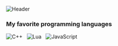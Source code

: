 ![Header](https://github.com/b0ryakha/b0ryakha/blob/main/header.gif)

### My favorite programming languages

![C++](https://img.shields.io/badge/c++-202020.svg?style=for-the-badge&logo=c%2B%2B&logoColor=%2300599C) &nbsp;
![Lua](https://img.shields.io/badge/lua-202020.svg?style=for-the-badge&logo=lua&logoColor=%232C2D72) &nbsp;
![JavaScript](https://img.shields.io/badge/javascript-202020.svg?style=for-the-badge&logo=javascript&logoColor=%23F7DF1E) &nbsp;
